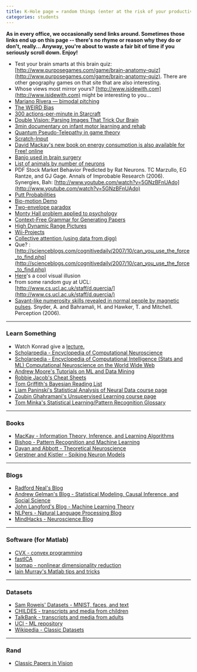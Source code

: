 ```yaml
---
title: K-Hole page = random things (enter at the risk of your productivity...)
categories: students
---
```


**As in every office, we occasionally send links around. Sometimes those links end up on this page -- there's no rhyme or reason why they do or don't, really... Anyway, you're about to waste a fair bit of time if you seriously scroll down. Enjoy!**

- Test your brain smarts at this brain quiz: [http://www.purposegames.com/game/brain-anatomy-quiz](http://www.purposegames.com/game/brain-anatomy-quiz).
There are other geography games on that site that are also interesting.
- Whose views most mirror yours? [http://www.isidewith.com](http://www.isidewith.com) might be interesting to you...
- [Mariano Rivera — bimodal pitching](http://www.nytimes.com/interactive/2010/06/29/magazine/rivera-pitches.html)
- [The WEIRD Bias](http://journals.cambridge.org/action/displayAbstract?aid=7825833)
- [300 actions-per-minute in Starcraft](http://arstechnica.com/gaming/news/2010/07/excellence-of-execution-video-of-starcraft-mastery.ars?utm_source=rss&utm_medium=rss&utm_campaign=rss)
- [Double Vision: Parsing Images That Trick Our Brain](http://www.wired.com/medtech/health/magazine/17-05/st_alphageek)
- [3min documentary on infant motor learning and rehab](http://streetbonersandtvcarnage.com/blog/street-carnage-films-presents-sophie-can-walk/)
- [Quantum Pseudo-Telepathy in game theory](http://arxiv.org/abs/quant-ph/0306042)
- [Scratch-Input](http://www.chrisharrison.net/projects/scratchinput/index.html)
- [David Mackay's new book on energy consumption is also available for Free! online](http://www.withouthotair.com/)
- [Banjo used in brain surgery](http://news.bbc.co.uk/2/hi/science/nature/7665747.stm)
- [List of animals by number of neurons](http://en.wikipedia.org/wiki/List_of_animals_by_number_of_neurons)
- PDF Stock Market Behavior Predicted by Rat Neurons.
TC Marzullo, EG Rantze, and GJ Gage. Annals of Improbable Research (2006).
Synergies, Bah: [http://www.youtube.com/watch?v=5GNzBFnUAdo](http://www.youtube.com/watch?v=5GNzBFnUAdo)
- [Putt Probabilities](http://freakonomics.blogs.nytimes.com/2008/06/18/putt-probabilities/)
- [Bio-motion Demo](http://www.biomotionlab.ca/Demos/scrambled.html)
- [Two-envelope paradox](http://consc.net/papers/envelope.html)
- [Monty Hall problem applied to psychology](http://www.nytimes.com/2008/04/08/science/08tier.html)
- [Context-Free Grammar for Generating Papers](http://pdos.csail.mit.edu/scigen/)
- [High Dynamic Range Pictures](http://www.flickr.com/groups/japanhdr/pool/)
- [Wii-Projects](http://www.cs.cmu.edu/~johnny/projects/wii/)
- [Collective attention (using data from digg)](http://www.pnas.org/cgi/content/abstract/0704916104v1)
- Que? : [http://scienceblogs.com/cognitivedaily/2007/10/can_you_use_the_force_to_find.php](http://scienceblogs.com/cognitivedaily/2007/10/can_you_use_the_force_to_find.php)
- [Here](http://www.patmedia.net/marklevinson/cool/cool_illusion.html)'s a cool visual illusion
- from some random guy at UCL: [http://www.cs.ucl.ac.uk/staff/d.quercia/](http://www.cs.ucl.ac.uk/staff/d.quercia/)
- [Savant-like numerosity skills revealed in normal people by magnetic pulses](http://www.centreforthemind.com/publications/SavantNumerosity.pdf). Snyder, A. and Bahramali, H. and Hawker, T. and Mitchell. Perception (2006).

<hr>

### Learn Something

- Watch Konrad give a [lecture.](http://videolectures.net/nipsworkshops09_kording_esme/)
- [Scholarpedia - Encyclopedia of Computational Neuroscience](http://www.scholarpedia.org/article/Encyclopedia_of_computational_neuroscience)
- [Scholarpedia - Encyclopedia of Computational Intelligence (Stats and ML)
Computational Neuroscience on the World Wide Web](http://www.scholarpedia.org/article/Encyclopedia_of_computational_intelligence)
- [Andrew Moore's Tutorials on ML and Data Mining](http://home.earthlink.net/~perlewitz/index.html)
- [Robbie Jacob's Cheat Sheets](http://www.bcs.rochester.edu/people/robbie/jacobslab/cheat_sheets.html)
- [Tom Griffith's Bayesian Reading List](http://cocosci.berkeley.edu/tom/bayes.html)
- [Liam Paninski's Statistical Analysis of Neural Data course page](http://www.stat.columbia.edu/~liam/teaching/neurostat-fall13/)
- [Zoubin Ghahramani's Unsupervised Learning course page](http://mlg.eng.cam.ac.uk/zoubin/course05/index.html)
- [Tom Minka's Statistical Learning/Pattern Recognition Glossary](http://research.microsoft.com/en-us/um/people/minka/statlearn/glossary/)

<hr>

### Books

- [MacKay - Information Theory, Inference, and Learning Algorithms](http://www.inference.phy.cam.ac.uk/mackay/itila/book.html)
- [Bishop - Pattern Recognition and Machine Learning](http://research.microsoft.com/en-us/um/people/cmbishop/PRML/index.htm)
- [Dayan and Abbott - Theoretical Neuroscience](http://www.neurotheory.columbia.edu/)
- [Gerstner and Kistler - Spiking Neuron Models](http://icwww.epfl.ch/~gerstner/SPNM/SPNM.html)

<hr>

### Blogs

- [Radford Neal's Blog](https://radfordneal.wordpress.com/)
- [Andrew Gelman's Blog - Statistical Modeling, Causal Inference, and Social Science](http://andrewgelman.com/)
- [John Langford's Blog - Machine Learning Theory](http://hunch.net/)
- [NLPers - Natural Language Processing Blog](http://nlpers.blogspot.com/)
- [MindHacks - Neuroscience Blog](http://mindhacks.com/)

<hr>

### Software (for Matlab)

- [CVX - convex programming](http://cvxr.com/cvx/)
- [fastICA](http://research.ics.aalto.fi/ica/fastica/)
- [Isomap - nonlinear dimensionality reduction](http://isomap.stanford.edu/)
- [Iain Murray's Matlab tips and tricks](http://homepages.inf.ed.ac.uk/imurray2/compnotes/octmattricks.html)

<hr>

### Datasets

- [Sam Roweis' Datasets - MNIST, faces, and text](http://www.cs.nyu.edu/~roweis/data.html)
- [CHILDES - transcripts and media from children](http://childes.psy.cmu.edu/data/)
- [TalkBank - transcripts and media from adults](http://talkbank.org/data/)
- [UCI - ML repository](http://archive.ics.uci.edu/ml/)
- [Wikipedia - Classic Datasets](https://en.wikipedia.org/wiki/Data_set#Classic_data_sets)

<hr>

### Rand

- [Classic Papers in Vision](http://www.cns.nyu.edu/events/vjclub/classics.html)
